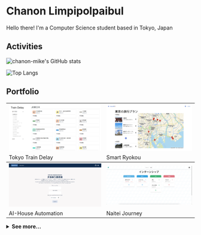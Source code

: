 # Chanon Limpipolpaibul

Hello there! I'm a Computer Science student based in Tokyo, Japan

## Activities

![chanon-mike's GitHub stats](https://github-readme-stats.vercel.app/api?username=chanon-mike&show_icons=true&theme=tokyonight)

![Top Langs](https://github-readme-stats.vercel.app/api/top-langs/?username=chanon-mike&exclude_repo=camelot&theme=tokyonight&layout=compact)

## Portfolio

<table>
  <tr>
    <th>
      <a href=https://github.com/chanon-mike/train-delay-team14>
        <img src="assets/images/train-delay.png" alt="Tokyo Train Delay">
      </a>
    </th>
    <th>
      <a href=https://github.com/chanon-mike/smart-ryokou>
        <img src="assets/images/smart-ryokou.png" alt="Smart Ryokou">
      </a>
    </th>
  </tr>
  <tr><td>Tokyo Train Delay</td><td>Smart Ryokou</td></tr>

  <tr>
    <th>
      <a href=https://github.com/chanon-mike/aihouse-automation>
        <img src="assets/images/aihouse-automation.png" alt="AI-House Automation">
      </a>
    </th>
    <th>
      <a href=https://github.com/chanon-mike/naitei-journey>
        <img src="assets/images/naitei-journey.png" alt="Naitei Journey">
      </a>
    </th>
  </tr>
  <tr><td>AI-House Automation</td><td>Naitei Journey</td></tr>
</table>

<details><summary><b>See more...</b></summary>
<table>
  <tr>
    <th>
      <a href=https://github.com/chanon-mike/camelot>
        <img src="assets/images/camelot.png" alt="Camelot">
      </a>
    </th>
    <th>
      <a href=https://github.com/chanon-mike/minesweeper>
        <img src="assets/images/minesweeper.png" alt="Camelot">
      </a>
    </th>
  </tr>

  <tr><td>Camelot</td><td>Minesweeper</td></tr>
  
  <tr>
    <th>
      <a href=https://github.com/chanon-mike/iniad-forum>
        <img src="assets/images/iniad_forum.png" alt="INIAD Forum">
      </a>
    </th>
    <th>
      <a href=https://github.com/chanon-mike/online-othello>
        <img src="assets/images/online-othello.png" alt="Online Othello">
      </a>
    </th>
  </tr>
  <tr><td>INIAD Forum</td><td>Online Othello</td></tr>
</table>
</details>
